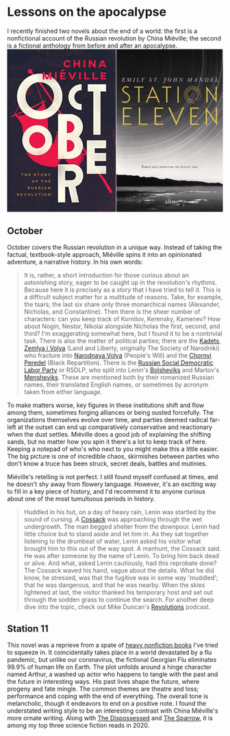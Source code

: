 # Lessons on the apocalypse
I recently finished two novels about the end of a world: the first is a nonfictional account of the Russian revolution by China Miéville; the second is a fictional anthology from before and after an apocalypse.
![book covers for October and Station eleven](books.png)

## October
October covers the Russian revolution in a unique way. Instead of taking the factual, textbook-style approach, Miéville spins it into an opinionated adventure, a narrative history. In his own words: 
> It is, rather, a short introduction for those curious about an astonishing story, eager to be caught up in the revolution's rhythms. Because here it is precisely as a *story* that I have tried to tell it.
This is a difficult subject matter for a multitude of reasons. Take, for example, the tsars; the last six share only three monarchical names (Alexander, Nicholas, and Constantine). Then there is the sheer number of characters: can you keep track of Kornilov, Kerensky, Kamenev? How about Nogin, Nestor, Nikolai alongside Nicholas the first, second, and third? I'm exaggerating somewhat here, but I found it to be a nontrivial task. There is also the matter of political parties; there are the [Kadets](https://en.wikipedia.org/wiki/Constitutional_Democratic_Party), [Zemlya i Volya](https://en.wikipedia.org/wiki/Land_and_Liberty_&lpar;Russia&rpar;) (Land and Liberty, originally The Society of Narodniki) who fracture into [Narodnaya Volya](https://en.wikipedia.org/wiki/Narodnaya_Volya) (People's Will) and the [Chornyi Peredel](https://en.wikipedia.org/wiki/Black_Repartition) (Black Repartition). There is the [Russian Social Democratic Labor Party](https://en.wikipedia.org/wiki/Russian_Social_Democratic_Labour_Party) or RSDLP, who split into Lenin's [Bolsheviks](https://en.wikipedia.org/wiki/Bolsheviks) and Martov's [Mensheviks](https://en.wikipedia.org/wiki/Mensheviks). These are mentioned both by their romanized Russian names, their translated English names, or sometimes by acronym taken from either language.

To make matters worse, key figures in these institutions shift and flow among them, sometimes forging alliances or being ousted forcefully. The organizations themselves evolve over time, and parties deemed radical far-left at the outset can end up comparatively conservative and reactionary when the dust settles. Miéville does a good job of explaining the shifting sands, but no matter how you spin it there's a lot to keep track of here. Keeping a notepad of who's who next to you might make this a little easier. The big picture is one of incredible chaos, skirmishes between parties who don't know a truce has been struck, secret deals, battles and mutinies. 

Miéville's retelling is not perfect. I still found myself confused at times, and he doesn't shy away from flowery language. However, it's an exciting way to fill in a key piece of history, and I'd recommend it to anyone curious about one of the most tumultuous periods in history. 
> Huddled in his hut, on a day of heavy rain, Lenin was startled by the sound of cursing. A [Cossack](https://en.wikipedia.org/wiki/Cossacks) was approaching through the wet undergrowth. The man begged shelter from the downpour. Lenin had little choice but to stand aside and let him in. As they sat together listening to the drumbeat of water, Lenin asked his visitor what brought him to this out of the way spot. A manhunt, the Cossack said. He was after someone by the name of Lenin. To bring him back dead or alive. And what, asked Lenin cautiously, had this reprobate done? The Cossack waved his hand, vague about the details. What he did know, he stressed, was that the fugitive was in some way 'muddled'; that he was dangerous, and that he was nearby. When the skies lightened at last, the visitor thanked his temporary host and set out through the sodden grass to continue the search.
For another deep dive into the topic, check out Mike Duncan's [Revolutions](https://thehistoryofrome.typepad.com/revolutions_podcast/) podcast.

## Station 11
This novel was a reprieve from a spate of [heavy nonfiction books](https://www.penguinrandomhouse.com/books/557121/climate-leviathan-by-joel-wainwright-and-geoff-mann/) I've tried to squeeze in. It coincidentally takes place in a world devastated by a flu pandemic, but unlike our coronavirus, the fictional Georgian Flu eliminates 99.9% of human life on Earth. The plot unfolds around a hinge character named Arthur, a washed up actor who happens to tangle with the past and the future in interesting ways. His past lives shape the future, where progeny and fate mingle. The common themes are theatre and loss; performance and coping with the end of everything. The overall tone is melancholic, though it endeavors to end on a positive note. I found the understated writing style to be an interesting contrast with China Miéville's more ornate writing. Along with [The Dispossessed](http://www.strlog.net/2020-10-30) and [The Sparrow](https://en.wikipedia.org/wiki/The_Sparrow_%28novel%29), it is among my top three science fiction reads in 2020.